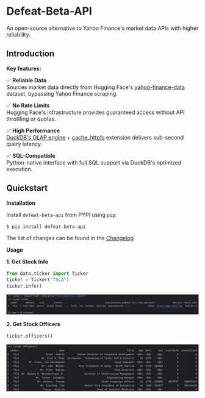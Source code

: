 # Defeat-Beta-API

An open-source alternative to Yahoo Finance's market data APIs with higher reliability.

## Introduction

**Key features:**

✅ **Reliable Data**  
Sources market data directly from Hugging Face's [yahoo-finance-data](https://huggingface.co/datasets/bwzheng2010/yahoo-finance-data) dataset, bypassing Yahoo Finance scraping.

✅ **No Rate Limits**  
Hugging Face's infrastructure provides guaranteed access without API throttling or quotas.

✅ **High Performance**  
[DuckDB's OLAP engine](https://duckdb.org/) + [cache_httpfs](https://duckdb.org/community_extensions/extensions/cache_httpfs.html) extension delivers sub-second query latency.

✅ **SQL-Compatible**  
Python-native interface with full SQL support via DuckDB's optimized execution.

## Quickstart

**Installation**

Install `defeat-beta-api` from PYPI using `pip`:

``` {.sourceCode .bash}
$ pip install defeat-beta-api
```

The list of changes can be found in the [Changelog](https://github.com/defeat-beta/defeatbeta-api/blob/main/CHANGELOG.rst)

**Usage**

**1. Get Stock Info**

```python
from data.ticker import Ticker
ticker = Ticker("TSLA")
ticker.info()
```
![example_1.png](doc/img/example_1.png)

**2. Get Stock Officers**
```python
ticker.officers()
```
![example_2.png](doc/img/example_2.png)

